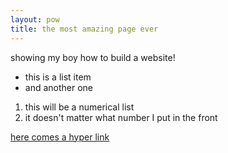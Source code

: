 ```yaml
---
layout: pow
title: the most amazing page ever
---
```

showing my boy how to build a website!

- this is a list item
- and another one

1. this will be a numerical list
1. it doesn't matter what number I put in the front

[here comes a hyper link](https://www.ibm.com)
